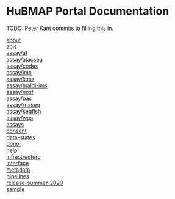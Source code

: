 # HuBMAP Portal Documentation

TODO: Peter Kant commits to filling this in.

[about](/docs/about) <br>
[apis](/docs/apis) <br>
[assay/af](/docs/assay/af) <br>
[assay/atacseq](/docs/assay/atacseq) <br>
[assay/codex](/docs/assay/codex) <br>
[assay/imc](/docs/assay/imc) <br>
[assay/lcms](/docs/assay/lcms) <br>
[assay/maldi-ims](/docs/assay/maldi-ims) <br>
[assay/mxif](/docs/assay/mxif) <br>
[assay/pas](/docs/assay/pas) <br>
[assay/rnaseq](/docs/assay/rnaseq) <br>
[assay/seqfish](/docs/assay/seqfish) <br>
[assay/wgs](/docs/assay/wgs) <br>
[assays](/docs/assays) <br>
[consent](/docs/consent) <br>
[data-states](/docs/data-states) <br>
[donor](/docs/donor) <br>
[help](/docs/help) <br>
[infrastructure](/docs/infrastructure) <br>
[interface](/docs/interface) <br>
[metadata](/docs/metadata) <br>
[pipelines](/docs/pipelines) <br>
[release-summer-2020](/docs/release-summer-2020) <br>
[sample](/docs/sample) <br>